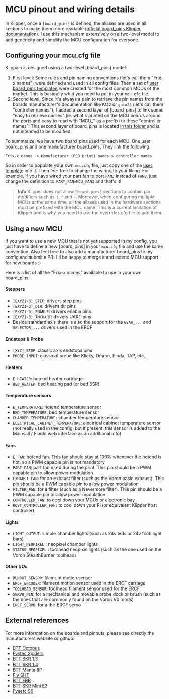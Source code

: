 # MCU pinout and wiring details

In Klipper, once a `[board_pins]` is defined, the aliases are used in all sections to make them more readable ([official board_pins Klipper documentation](https://www.klipper3d.org/Config_Reference.html#board_pins)). I use this mechanism extensively on a two-level model to add genericity and simplify the MCU configuration for everyone.


## Configuring your mcu.cfg file

Klippain is designed using a two-level [board_pins] model:
  1. First level: Some rules and pin naming conventions (let's call them "Frix-x names") were defined and used in all config files. Then a set of [user board_pins templates](./../user_templates/mcu_defaults/) were created for the most common MCUs of the market. This is basically what you need to put in your `mcu.cfg` file.
  2. Second level: Since it's always a pain to retrieve the pin names from the boards manufacturer's documentation like `PA12` or `gpio23` (let's call them "controller names"), I added a second layer of [board_pins] to link some "easy to retrieve names" (ie. what's printed on the MCU boards around the ports and easy to read with "MCU_" as a prefix) to these "controller names". This second layer of board_pins is located [in this folder](./../config/mcu_definitions/) and is not intended to be modified.

To summarize, we have two board_pins used for each MCU. One user board_pins and one manufacturer board_pins. They link the following:
```
Frix-x names -> Manufacturer (PCB print) names > controller names
```

So in order to populate your own `mcu.cfg` file, just copy one of the [user template](./../user_templates/mcu_defaults/) into it. Then feel free to change the wiring to your liking. For example, if you have wired your part fan to port `FAN3` instead of `FAN0`, just change the definition to `PART_FAN=MCU_FAN3` and that's it!

  > **Info**
  > Klipper does not allow `[board_pins]` sections to contain pin modifiers such as `!`, `^` and `~`. Moreover, when configuring multiple MCUs at the same time, all the aliases used in the hardware sections must be prefixed with the MCU name. This is a current limitation of Klipper and is why you need to use the overrides.cfg file to add them.


## Using a new MCU

If you want to use a new MCU that is not yet supported in my config, you just have to define a new [board_pins] in your `mcu.cfg` file and use the same convention. Also feel free to also add a manufacturer board_pins to my config and submit a PR: I'll be happy to merge it and extend MCU support for new boards :)

Here is a list of all the "Frix-x names" available to use in your own board_pins:

#### Steppers
  - `[EXYZ1-3]_STEP`: drivers step pins
  - `[EXYZ1-3]_DIR`: drivers dir pins
  - `[EXYZ1-3]_ENABLE`: drivers enable pins
  - `[EXYZ1-3]_TMCUART`: drivers UART pins
  - Beside standard axis there is also the support for the `GEAR_...` and `SELECTOR_...` drivers used in the ERCF

#### Endstops & Probe
  - `[XYZ]_STOP`: classic axis endstops pins
  - `PROBE_INPUT`: classical probe like Klicky, Omron, Pinda, TAP, etc...

#### Heaters    
  - `E_HEATER`: hotend heater cartridge
  - `BED_HEATER`: bed heating pad (or bed SSR)

#### Temperature sensors
  - `E_TEMPERATURE`: hotend temperature sensor
  - `BED_TEMPERATURE`: bed temperature sensor
  - `CHAMBER_TEMPERATURE`: chamber temperature sensor
  - `ELECTRICAL_CABINET_TEMPERATURE`: electrical cabinet temperature sensor (not really used in the config, but if present, this sensor is added to the Mainsail / Fluidd web interface as an additional info)

#### Fans
  - `E_FAN`: hotend fan. This fan should stay at 100% whenever the hotend is hot, so a PWM capable pin is not mandatory
  - `PART_FAN`: part fan used during the print. This pin should be a PWM capable pin to allow power modulation
  - `EXHAUST_FAN`: for an exhaust filter (such as the Voron basic exhaust). This pin should be a PWM capable pin to allow power modulation
  - `FILTER_FAN`: for a filter (such as a Nevermore filter). This pin should be a PWM capable pin to allow power modulation
  - `CONTROLLER_FAN`: to cool down your MCUs or electronic bay
  - `HOST_CONTROLLER_FAN`: to cool down your Pi (or equivalent Klipper host controller)

#### Lights
  - `LIGHT_OUTPUT`: simple chamber lights (such as 24v leds or 24v fcob light bars)
  - `LIGHT_NEOPIXEL` : neopixel chamber lights
  - `STATUS_NEOPIXEL` : toolhead neopixel lights (such as the one used on the Voron StealthBurner toolhead)

#### Other I/Os
  - `RUNOUT_SENSOR`: filament motion sensor
  - `ERCF_ENCODER`: filament motion sensor used in the ERCF carriage
  - `TOOLHEAD_SENSOR`: toolhead filament sensor used for the ERCF
  - `SERVO_PIN`: for a mechanical and movable probe dock or brush (such as the ones that are commonly found on the Voron V0 mods)
  - `ERCF_SERVO`: for a the ERCF servo


## External references

For more information on the boards and pinouts, please see directly the manufacturers website or github:
  - [BTT Octopus](https://github.com/bigtreetech/BIGTREETECH-OCTOPUS-V1.0)
  - [Fystec Spiders](https://github.com/FYSETC/FYSETC-SPIDER)
  - [BTT SKR 1.3](https://github.com/bigtreetech/BIGTREETECH-SKR-V1.3/tree/master/BTT%20SKR%20V1.3)
  - [BTT SKR 1.4](https://github.com/bigtreetech/BIGTREETECH-SKR-V1.3/tree/master/BTT%20SKR%20V1.4)
  - [BTT Manta 8P](https://github.com/bigtreetech/Manta-M8P)
  - [Fly SHT](https://mellow.klipper.cn/#/board/fly_sht36_42/)
  - [BTT EBB](https://github.com/bigtreetech/EBB)
  - [BTT SKR Mini E3](https://github.com/bigtreetech/BIGTREETECH-SKR-mini-E3)
  - [Fysetc S6](https://github.com/FYSETC/FYSETC-S6)
